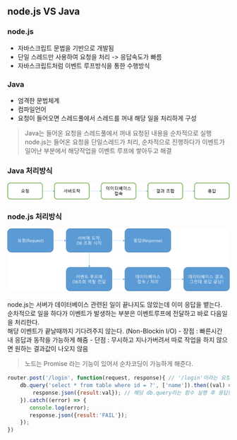 ## node.js VS Java

### node.js
- 자바스크립트 문법을 기반으로 개발됨
- 단일 스레드만 사용하여 요청을 처리 -> 응답속도가 빠름
- 자바스크립트처럼 이벤트 루프방식을 통한 수행방식

### Java
- 엄격한 문법체계
- 컴파일언어
- 요청이 들어오면 스레드풀에서 스레드를 꺼내 해당 일을 처리하게 구성

>Java는 들어온 요청을 스레드풀에서 꺼내 요청된 내용을 순차적으로 실행<br>
>node.js는 들어온 요청을 단일스레드가 처리, 순차적으로 진행하다가 이벤트가 일어난 부분에서 해당작업을 이벤트 루프에 쌓아두고 해결

### Java 처리방식
  ![image](../image/java처리방식.png)

### node.js 처리방식
  ![image](../image/node처리방식.png)<br>
  <br>node.js는 서버가 데이터베이스 관련된 일이 끝나지도 않았는데 이미 응답을 뱉는다.<br>
  순차적으로 일을 하다가 이벤트가 발생하는 부분은 이벤트루프에 전달하고 바로 다음일을 처리한다.<br>
  해당 이벤트가 끝날때까지 기다려주지 않는다. (Non-Blockin I/O)
    - 장점 : 빠른시간 내 응답과 동작을 가능하게 해줌
    - 단점 : 무시하고 지나가버려서 따로 작업을 하지 않으면 원하는 결과값이 나오지 않음

> 노드는 Promise 라는 기능이 있어서 순차코딩이 가능하게 해준다.
```javascript
router.post('/login', function(request, response){ // '/login'이라는 요청을 받아서
    db.query('select * from table where id = ?', ['name']).then((val) =>{ //then을 만나면 기다린다.
        response.json({result:val}); // 해당 db.query라는 함수 실행 후 응답한다.
    }).catch((error) => {
       console.log(error);
       response.json({result:'FAIL'});
    });
})
```
